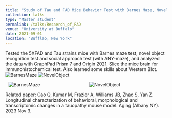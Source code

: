 ```yaml
---
title: "Study of Tau and FAD Mice Behavior Test with Barnes Maze, Novel Object Task, and Social Preference Task"
collection: talks
type: "Master student"
permalink: /talks/Resaerch_of_FAD
venue: "University at Buffalo"
date: 2021-09-01
location: "Bufflao, New York"
---
```


Tested the 5XFAD and Tau strains mice with Barnes maze test, novel object recognition test and social approach test (with ANY-maze), and analyzed the data with GraphPad Prism 7 and Origin 2021. Slice the mice brain for immunohistochemical test. Also learned some skills about Western Blot.
![BarnesMaze](http://Shengkai24.github.io/images/BarnesMaze.jpg)
![NovelObject](http://Shengkai24.github.io/images/NovelObjectRecognitionTest.png)

<div style="display: flex; flex-direction: row; justify-content: space-between; align-items: center; flex-wrap: wrap; width: 100%; margin: 0 auto;">  
    <div style="flex: 1; margin: 0 10px;">  
        <img src="https://shengkai24.github.io/images/BarnesMaze.jpg" alt="BarnesMaze" style="max-width: 100%; height: auto;">  
    </div>  
    <div style="flex: 1; margin: 0 10px;">  
        <img src="https://shengkai24.github.io/images/NovelObjectRecognitionTest.png" alt="NovelObject" style="max-width: 100%; height: auto;">  
    </div>  
</div>

Related paper: Cao Q, Kumar M, Frazier A, Williams JB, Zhao S, Yan Z. Longitudinal characterization of behavioral, morphological and transcriptomic changes in a tauopathy mouse model. Aging (Albany NY). 2023 Nov 3.
